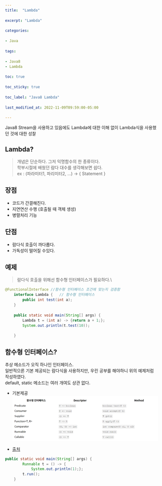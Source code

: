```yaml
---
title:  "Lambda"

excerpt: "Lambda"

categories:

- Java

tags:

- Java8
- Lambda

toc: true

toc_sticky: true

toc_label: "Java8 Lambda"

last_modified_at: 2022-11-09T09:59:00-05:00

---
```


Java8 Stream을 사용하고 있음에도 Lambda에 대한 이해 없이 Lambda식을 사용했던 것에 대한 성찰

## Lambda?
> 개념은 단순하다. 그저 익명함수의 한 종류이다.\
> 학부시절에 배웠던 람다 대수를 생각해보면 쉽다.\
> ex : (파라미터1, 파리미터2, ...) -> { Statement }

## 장점
- 코드가 간결해진다.
- 지연연산 수행 (호출될 때 객체 생성)
- 병렬처리 기능

## 단점
- 람다식 호출이 까다롭다.
- 가독성이 떨어질 수있다.

## 예제
> 람다식 호출을 위해선 함수형 인터페이스가 필요하다.\
~~~java
@FunctionalInterface //함수형 인터페이스 조건에 맞는지 검증함
    interface Lambda {   // 함수형 인터페이스
        public int test(int a);
    }

    public static void main(String[] args) {
        Lambda t = (int a) -> {return a + 1;};
        System.out.println(t.test(10));

    }
~~~

## 함수형 인터페이스? 
추상 메소드가 오직 하나인 인터페이스.\
일반적으론 기본 제공되는 람다식을 사용하지만, 우린 공부를 해야하니 위의 예제처럼 작성하였다.\
default, static 메소드는 여러 개여도 상관 없다.

- 기본제공
![](/assets/images/java/lambda/lambda_provided.PNG)

- [출처](https://https://bcp0109.tistory.com/313) 

~~~java
public static void main(String[] args) {
        Runnable t = () -> {
            System.out.println(1);};
        t.run();
    }
~~~
